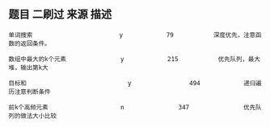 ##     题目                      二刷过        来源         描述 

    单词搜索                        y            79           深度优先，注意函数的返回条件。

    数组中最大的k个元素               y            215           优先队列，最大堆，输出第k大

    目标和                            y                494            递归遍历注意判断条件

    前k个高频元素                    n               347               优先队列的做法大小比较
